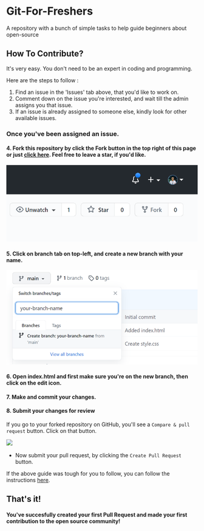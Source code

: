# Git-For-Freshers
A repository with a bunch of simple tasks to help guide beginners about open-source

## How To Contribute?
It's very easy. You don't need to be an expert in coding and programming.

Here are the steps to follow :

1. Find an issue in the 'Issues' tab above, that you'd like to work on.
2. Comment down on the issue you're interested, and wait till the admin assigns you that issue.
3. If an issue is already assigned to someone else, kindly look for other available issues.

### Once you've been assigned an issue.

#### 4. Fork this repository by click the Fork button in the top right of this page or just [click here](https://github.com/DSC-ChitkaraUniv/Git-For-Freshers/fork). Feel free to leave a star, if you'd like.

  <img src="./images/fork.png" />
 
#### 5. Click on branch tab on top-left, and create a new branch with your name.

  <img src="./images/branch.png" />

#### 6. Open index.html and first make sure you're on the new branch, then click on the edit icon.

#### 7. Make and commit your changes.

#### 8. **Submit your changes for review**
   If you go to your forked repository on GitHub, you'll see a `Compare & pull request` button. Click on that button.

   <img src="https://github.com/ishandeveloper/Coursify-hacktoberfest/blob/master/assets/steps/compare-and-pull.png?raw=true">

   * Now submit your pull request, by clicking the `Create Pull Request` button.

If the above guide was tough for you to follow, you can follow the instructions [here](https://www.digitalocean.com/community/tutorials/how-to-create-a-pull-request-on-github).

## That's it! 
#### You've succesfully created your first Pull Request and made your first contribution to the open source community!
